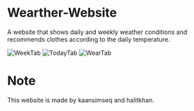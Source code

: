 # Wearther-Website

A website that shows daily and weekly weather conditions and recommends clothes according to the daily temperature.

![WeekTab](https://user-images.githubusercontent.com/114625102/211406428-02a0143b-898f-46a9-8252-1ed9a10e72b6.png)
![TodayTab](https://user-images.githubusercontent.com/114625102/211406439-e44824cd-e52b-4e72-a727-4c3ce8ce754e.png)
![WearTab](https://user-images.githubusercontent.com/114625102/211406453-c841057c-2a03-46bc-9786-ba57154cbefb.png)

# Note

This website is made by kaansimseq and halitkhan.
